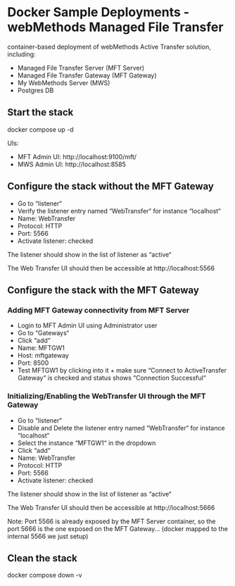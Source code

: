 # Docker Sample Deployments - webMethods Managed File Transfer

container-based deployment of webMethods Active Transfer solution, including:
 - Managed File Transfer Server (MFT Server)
 - Managed File Transfer Gateway (MFT Gateway)
 - My WebMethods Server (MWS)
 - Postgres DB

## Start the stack

docker compose up -d

UIs:
- MFT Admin UI: http://localhost:9100/mft/
- MWS Admin UI: http://localhost:8585

## Configure the stack without the MFT Gateway

- Go to “listener“
- Verify the listener entry named “WebTransfer“ for instance “localhost“
- Name: WebTransfer
- Protocol: HTTP
- Port: 5566
- Activate listener: checked

The listener should show in the list of listener as “active“

The Web Transfer UI should then be accessible at http://localhost:5566

## Configure the stack with the MFT Gateway

### Adding MFT Gateway connectivity from MFT Server

- Login to MFT Admin UI  using Administrator user
- Go to “Gateways“ 
- Click “add“
- Name: MFTGW1
- Host: mftgateway
- Port: 8500
- Test MFTGW1 by clicking into it + make sure “Connect to ActiveTransfer Gateway“ is checked and status shows “Connection Successful“

### Initializing/Enabling the WebTransfer UI through the MFT Gateway

- Go to “listener“
- Disable and Delete the listener entry named “WebTransfer“ for instance “localhost“
- Select the instance “MFTGW1“ in the dropdown
- Click “add“
- Name: WebTransfer
- Protocol: HTTP
- Port: 5566
- Activate listener: checked

The listener should show in the list of listener as “active“

The Web Transfer UI should then be accessible at http://localhost:5666

Note: Port 5566 is already exposed by the MFT Server container, so the port 5666 is the one exposed on the MFT Gateway... (docker mapped to the internal 5566 we just setup)

## Clean the stack

docker compose down -v
